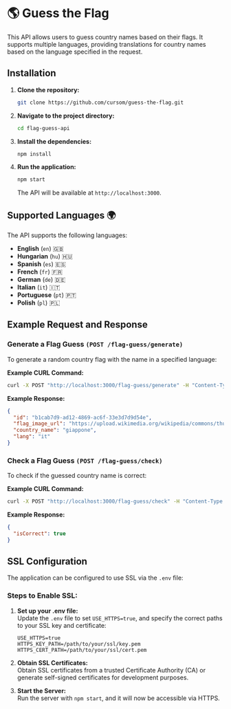 
# 🌎 Guess the Flag 

This API allows users to guess country names based on their flags. It supports multiple languages, providing translations for country names based on the language specified in the request.

## Installation

1. **Clone the repository:**
   ```bash
   git clone https://github.com/cursom/guess-the-flag.git
   ```
2. **Navigate to the project directory:**
   ```bash
   cd flag-guess-api
   ```
3. **Install the dependencies:**
   ```bash
   npm install
   ```
4. **Run the application:**
   ```bash
   npm start
   ```

   The API will be available at `http://localhost:3000`.

## Supported Languages 🌍

The API supports the following languages:

- **English** (`en`) 🇬🇧
- **Hungarian** (`hu`) 🇭🇺
- **Spanish** (`es`) 🇪🇸
- **French** (`fr`) 🇫🇷
- **German** (`de`) 🇩🇪
- **Italian** (`it`) 🇮🇹
- **Portuguese** (`pt`) 🇵🇹
- **Polish** (`pl`) 🇵🇱

## Example Request and Response

### Generate a Flag Guess `(POST /flag-guess/generate)`

To generate a random country flag with the name in a specified language:

**Example CURL Command:**
```bash
curl -X POST "http://localhost:3000/flag-guess/generate" -H "Content-Type: application/json" -d "{"lang":"it"}"
```

**Example Response:**
```json
{
  "id": "b1cab7d9-ad12-4869-ac6f-33e3d7d9d54e",
  "flag_image_url": "https://upload.wikimedia.org/wikipedia/commons/thumb/9/9e/flag_of_japan.svg/1920px-flag_of_japan.svg.png",
  "country_name": "giappone",
  "lang": "it"
}
```

### Check a Flag Guess `(POST /flag-guess/check)`

To check if the guessed country name is correct:

**Example CURL Command:**
```bash
curl -X POST "http://localhost:3000/flag-guess/check" -H "Content-Type: application/json" -d "{"id":"b1cab7d9-ad12-4869-ac6f-33e3d7d9d54e","guessed_name":"giappone","lang":"it"}"
```

**Example Response:**
```json
{
  "isCorrect": true
}
```

## SSL Configuration

The application can be configured to use SSL via the `.env` file:

### Steps to Enable SSL:

1. **Set up your .env file:**  
   Update the `.env` file to set `USE_HTTPS=true`, and specify the correct paths to your SSL key and certificate:

   ```env
   USE_HTTPS=true
   HTTPS_KEY_PATH=/path/to/your/ssl/key.pem
   HTTPS_CERT_PATH=/path/to/your/ssl/cert.pem
   ```

2. **Obtain SSL Certificates:**  
   Obtain SSL certificates from a trusted Certificate Authority (CA) or generate self-signed certificates for development purposes.

3. **Start the Server:**  
   Run the server with `npm start`, and it will now be accessible via HTTPS.
